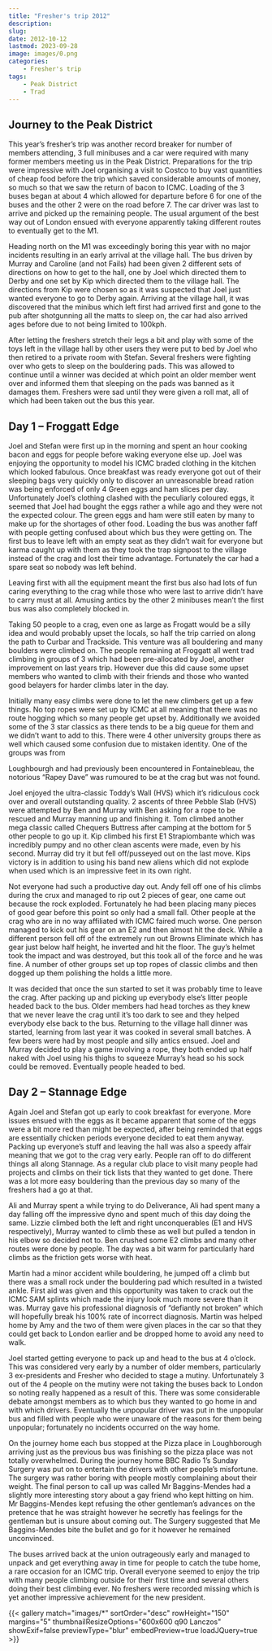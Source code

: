 ```yaml
---
title: "Fresher's trip 2012"
description: 
slug: 
date: 2012-10-12
lastmod: 2023-09-28
image: images/0.png
categories:
    - Fresher's trip
tags:
    - Peak District
    - Trad
---
```


## Journey to the Peak District

This year’s fresher’s trip was another record breaker for number of members attending, 3 full
minibuses and a car were required with many former members meeting us in the Peak District.
Preparations for the trip were impressive with Joel organising a visit to Costco to buy vast quantities
of cheap food before the trip which saved considerable amounts of money, so much so that we saw
the return of bacon to ICMC. Loading of the 3 buses began at about 4 which allowed for departure
before 6 for one of the buses and the other 2 were on the road before 7. The car driver was last to
arrive and picked up the remaining people. The usual argument of the best way out of London
ensued with everyone apparently taking different routes to eventually get to the M1.

Heading north on the M1 was exceedingly boring this year with no major incidents resulting in an
early arrival at the village hall. The bus driven by Murray and Caroline (and not Fails) had been given
2 different sets of directions on how to get to the hall, one by Joel which directed them to Derby and
one set by Kip which directed them to the village hall. The directions from Kip were chosen so as it
was suspected that Joel just wanted everyone to go to Derby again. Arriving at the village hall, it was
discovered that the minibus which left first had arrived first and gone to the pub after shotgunning
all the matts to sleep on, the car had also arrived ages before due to not being limited to 100kph.

After letting the freshers stretch their legs a bit and play with some of the toys left in the village hall
by other users they were put to bed by Joel who then retired to a private room with Stefan. Several
freshers were fighting over who gets to sleep on the bouldering pads. This was allowed to continue
until a winner was decided at which point an older member went over and informed them that
sleeping on the pads was banned as it damages them. Freshers were sad until they were given a roll
mat, all of which had been taken out the bus this year.

## Day 1 – Froggatt Edge

Joel and Stefan were first up in the morning
and spent an hour cooking bacon and eggs for
people before waking everyone else up. Joel
was enjoying the opportunity to model his
ICMC braded clothing in the kitchen which
looked fabulous. Once breakfast was ready
everyone got out of their sleeping bags very
quickly only to discover an unreasonable
bread ration was being enforced of only 4
Green eggs and ham 
slices per day. Unfortunately Joel’s clothing
clashed with the peculiarly coloured eggs, it
seemed that Joel had bought the eggs rather a
while ago and they were not the expected
colour. The green eggs and ham were still eaten
by many to make up for the shortages of other
food. Loading the bus was another faff with
people getting confused about which bus they
were getting on. The first bus to leave left with
an empty seat as they didn’t wait for everyone
but karma caught up with them as they took the
trap signpost to the village instead of the crag
and lost their time advantage. Fortunately the
car had a spare seat so nobody was left behind.

Leaving first with all the equipment meant the
first bus also had lots of fun caring everything to
the crag while those who were last to arrive
didn’t have to carry must at all. Amusing antics
by the other 2 minibuses mean’t the first bus
was also completely blocked in.

Taking 50 people to a crag, even one as large as
Frogatt would be a silly idea and would probably
upset the locals, so half the trip carried on along
the path to Curbar and Trackside. This venture
was all bouldering and many boulders were
climbed on. The people remaining at Froggatt all
went trad climbing in groups of 3 which had
been pre-allocated by Joel, another
improvement on last years trip. However due
this did cause some upset members who wanted
to climb with their friends and those who
wanted good belayers for harder climbs later in
the day.

Initially many easy climbs were done to let the
new climbers get up a few things. No top ropes
were set up by ICMC at all meaning that there
was no route hogging which so many people get
upset by. Additionally we avoided some of the 3
star classics as there tends to be a big queue for
them and we didn’t want to add to this. There
were 4 other university groups there as well
which caused some confusion due to mistaken
identity. One of the groups was from

Loughbourgh and had previously been
encountered in Fontainebleau, the
notorious “Rapey Dave” was
rumoured to be at the crag but was
not found.

Joel enjoyed the ultra-classic Toddy’s
Wall (HVS) which it’s ridiculous cock
over and overall outstanding quality. 2
ascents of three Pebble Slab (HVS)
were attempted by Ben and Murray
with Ben asking for a rope to be
rescued and Murray manning up and
finishing it. Tom climbed another
mega classic called Chequers Buttress
after camping at the bottom for 5
other people to go up it. Kip climbed
his first E1 Strapiombante which was
incredibly pumpy and no other clean
ascents were made, even by his
second. Murray did try it but fell
off/pusseyed out on the last move.
Kips victory is in addition to using his
band new aliens which did not
explode when used which is an
impressive feet in its own right.

Not everyone had such a productive
day out. Andy fell off one of his climbs
during the crux and managed to rip
out 2 pieces of gear, one came out
because the rock exploded.
Fortunately he had been placing many
pieces of good gear before this point
so only had a small fall. Other people
at the crag who are in no way
affiliated with ICMC faired much
worse. One person managed to kick
out his gear on an E2 and then almost
hit the deck. While a different person
fell off of the extremely run out
Browns Eliminate which has gear just
below half height, he inverted and hit the floor. The guy’s helmet took the impact and was
destroyed, but this took all of the force and he was fine. A number of other groups set up top ropes
of classic climbs and then dogged up them polishing the holds a little more.


It was decided that once the sun started to set it was probably time to leave the crag. After packing
up and picking up everybody else’s litter people headed back to the bus. Older members had head
torches as they knew that we never leave the crag until it’s too dark to see and they helped
everybody else back to the bus. Returning to the village hall dinner was started, learning from last
year it was cooked in several small batches. A few beers were had by most people and silly antics
ensued. Joel and Murray decided to play a game involving a rope, they both ended up half naked
with Joel using his thighs to squeeze Murray’s head so his sock could be removed. Eventually people
headed to bed.

## Day 2 – Stannage Edge

Again Joel and Stefan got up early to
cook breakfast for everyone. More
issues ensued with the eggs as it
became apparent that some of the
eggs were a bit more red than might
be expected, after being reminded
that eggs are essentially chicken
periods everyone decided to eat them
anyway. Packing up everyone’s stuff
and leaving the hall was also a speedy
affair meaning that we got to the crag
very early. People ran off to do different things all along Stannage. As a regular club place to visit
many people had projects and climbs on their tick lists that they wanted to get done. There was a lot
more easy bouldering than the previous day so many of the freshers had a go at that.

Ali and Murray spent a while trying to do Deliverance, Ali had spent many a day falling off the
impressive dyno and spent much of this day doing the same. Lizzie climbed both the left and right
unconquerables (E1 and HVS respectively), Murray wanted to climb these as well but pulled a
tendon in his elbow so decided not to. Ben crushed some E2 climbs and many other routes were
done by people. The day was a bit warm for particularly hard climbs as the friction gets worse with
heat.

Martin had a minor accident while bouldering, he jumped off a climb but there was a small rock
under the bouldering pad which resulted in a twisted ankle. First aid was given and this opportunity
was taken to crack out the ICMC SAM splints which made the injury look much more severe than it
was. Murray gave his professional diagnosis of “defiantly not broken” which will hopefully break his
100% rate of incorrect diagnosis. Martin was helped home by Amy and the two of them were given
places in the car so that they could get back to London earlier and be dropped home to avoid any
need to walk.

Joel started getting everyone to pack up and head to the bus at 4 o’clock. This was considered very
early by a number of older members, particularly 3 ex-presidents and Fresher who decided to stage
a mutiny. Unfortunately 3 out of the 4 people on the mutiny were not taking the buses back to
London so noting really happened as a result of this. There was some considerable debate amongst
members as to which bus they wanted to go home in and with which drivers. Eventually the
unpopular driver was put in the unpopular bus and filled with people who were unaware of the
reasons for them being unpopular; fortunately no incidents occurred on the way home.

On the journey home each bus stopped at the Pizza place in Loughborough arriving just as the
previous bus was finishing so the pizza place was not totally overwhelmed. During the journey home
BBC Radio 1’s Sunday Surgery was put on to entertain the drivers with other people’s misfortune.
The surgery was rather boring with people mostly complaining about their weight. The final person
to call up was called Mr Baggins-Mendes had a slightly more interesting story about a gay friend who
kept hitting on him. Mr Baggins-Mendes kept refusing the other gentleman’s advances on the
pretence that he was straight however he secretly has feelings for the gentleman but is unsure
about coming out. The Surgery suggested that Me Baggins-Mendes bite the bullet and go for it
however he remained unconvinced.

The buses arrived back at the union outrageously early and managed to unpack and get everything
away in time for people to catch the tube home, a rare occasion for an ICMC trip. Overall everyone
seemed to enjoy the trip with many people climbing outside for their first time and several others
doing their best climbing ever. No freshers were recorded missing which is yet another impressive
achievement for the new president.

{{< gallery match="images/*" sortOrder="desc" rowHeight="150" margins="5" thumbnailResizeOptions="600x600 q90 Lanczos" showExif=false previewType="blur" embedPreview=true loadJQuery=true >}}


